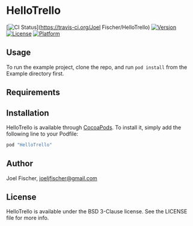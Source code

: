 # HelloTrello

[![CI Status](http://img.shields.io/travis/livio/HelloTrello.svg?style=flat)](https://travis-ci.org/Joel Fischer/HelloTrello)
[![Version](https://img.shields.io/cocoapods/v/HelloTrello.svg?style=flat)](http://cocoapods.org/pods/HelloTrello)
[![License](https://img.shields.io/cocoapods/l/HelloTrello.svg?style=flat)](http://cocoapods.org/pods/HelloTrello)
[![Platform](https://img.shields.io/cocoapods/p/HelloTrello.svg?style=flat)](http://cocoapods.org/pods/HelloTrello)

## Usage

To run the example project, clone the repo, and run `pod install` from the Example directory first.

## Requirements

## Installation

HelloTrello is available through [CocoaPods](http://cocoapods.org). To install
it, simply add the following line to your Podfile:

```ruby
pod "HelloTrello"
```

## Author

Joel Fischer, joeljfischer@gmail.com

## License

HelloTrello is available under the BSD 3-Clause license. See the LICENSE file for more info.
